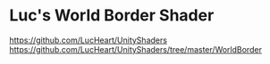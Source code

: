 # Luc's World Border Shader

https://github.com/LucHeart/UnityShaders  
https://github.com/LucHeart/UnityShaders/tree/master/WorldBorder